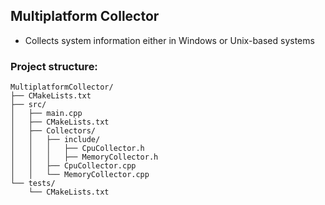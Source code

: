 ## Multiplatform Collector

* Collects system information either in Windows or Unix-based systems

### Project structure:

```
MultiplatformCollector/
├── CMakeLists.txt
├── src/
│   ├── main.cpp
│   ├── CMakeLists.txt
│   ├── Collectors/
│   │   ├── include/
│   │   │   ├── CpuCollector.h
│   │   │   ├── MemoryCollector.h
│   │   ├── CpuCollector.cpp
│   │   └── MemoryCollector.cpp
└── tests/
    └── CMakeLists.txt
```